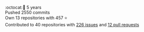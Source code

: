 :octocat::birthday: 5 years  
Pushed 2550 commits  
Own 13 repositories with 457 :star:  
Contributed to 40 repositories with [226 issues](https://github.com/issues?q=is%3Aissue+author%3Aeoli3n) and [12 pull requests](https://github.com/pulls?q=is%3Apr+author%3Aeoli3n+)
